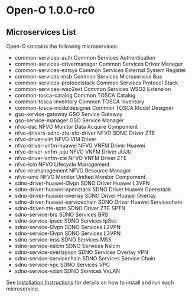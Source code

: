 # Open-O 1.0.0-rc0

## Microservices List

Open-O contains the following microservices:

  * common-services-auth                   Common Services Authentication
  * common-services-drivermanager          Common Services Driver Manager
  * common-services-extsys                 Common Services External System Register
  * common-services-msb                    Common Services Microservice Bus
  * common-services-protocolstack          Common Services Protocol Stack
  * common-services-wso2ext                Common Services WSO2 Extension
  * common-tosca-catalog                   Common TOSCA Catalog
  * common-tosca-inventory                 Common TOSCA Inventory
  * common-tosca-modeldesigner             Common TOSCA Model Designer
  * gso-service-gateway                    GSO Service Gateway
  * gso-service-manager                    GSO Service Manager
  * nfvo-dac                               NFVO Monitor Data Acquire Compoment
  * nfvo-drivers-sdnc-zte-sfc-driver       NFVO SDNC Driver ZTE
  * nfvo-driver-vim                        NFVO VIM Driver
  * nfvo-driver-vnfm-huawei                NFVO VNFM Driver Huawei
  * nfvo-driver-vnfm-juju                  NFVO VNFM Driver JUJU
  * nfvo-driver-vnfm-zte                   NFVO VNFM Driver ZTE
  * nfvo-lcm                               NFVO Lifecycle Management
  * nfvo-resmanagement                     NFVO Resource Manager
  * nfvo-umc                               NFVO Monitor Unified Monitor Compoment
  * sdno-driver-huawei-l3vpn               SDNO Driver Huawei L3VPN
  * sdno-driver-huawei-openstack           SDNO Driver Huawei Openstack
  * sdno-driver-huawei-overlay             SDNO Driver Huawei Overlay
  * sdno-driver-huawei-servicechain        SDNO Driver Huawei Servicechain
  * sdno-driver-zte-sptn                   SDNO Driver ZTE SPTN
  * sdno-service-brs                       SDNO Services BRS
  * sdno-service-ipsec                     SDNO Services IpSec
  * sdno-service-l2vpn                     SDNO Services L2VPN
  * sdno-service-l3vpn                     SDNO Services L3VPN
  * sdno-service-mss                       SDNO Services MSS
  * sdno-service-nslcm                     SDNO Services Nslcm
  * sdno-service-overlayvpn                SDNO Services Overlay VPN
  * sdno-service-servicechain              SDNO Services Service Chain
  * sdno-service-vpc                       SDNO Services VPC
  * sdno-service-vxlan                     SDNO Services VxLAN


See [Installation Instructions][0] for details on how to install and run each microservice.

[0]: https://wiki.open-o.org/view/Installation_Instructions
